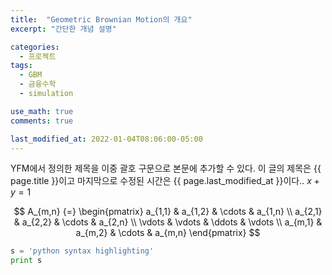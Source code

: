 ```yaml
---
title:  "Geometric Brownian Motion의 개요"
excerpt: "간단한 개념 설명"

categories:
  - 프로젝트
tags:
  - GBM
  - 금융수학
  - simulation

use_math: true
comments: true

last_modified_at: 2022-01-04T08:06:00-05:00
---
```


YFM에서 정의한 제목을 이중 괄호 구문으로 본문에 추가할 수 있다.
이 글의 제목은 {{ page.title }}이고
마지막으로 수정된 시간은 {{ page.last_modified_at }}이다..
$x+y = 1$

$$
A_{m,n} {=} \begin{pmatrix}
  a_{1,1} & a_{1,2} & \cdots & a_{1,n} \\
  a_{2,1} & a_{2,2} & \cdots & a_{2,n} \\
  \vdots  & \vdots  & \ddots & \vdots  \\
  a_{m,1} & a_{m,2} & \cdots & a_{m,n}
 \end{pmatrix}
 $$

```python
s = 'python syntax highlighting'
print s
```
